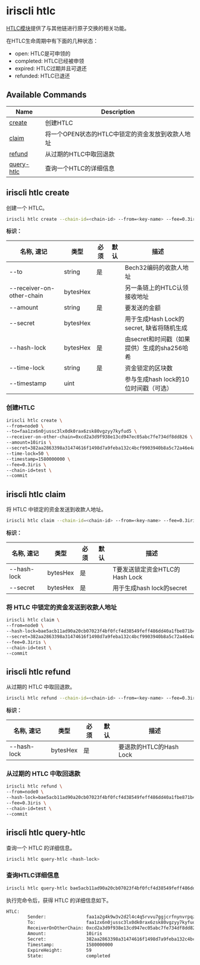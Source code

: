 # iriscli htlc

[HTLC模块](../features/htlc.md)提供了与其他链进行原子交换的相关功能。

在HTLC生命周期中有下面的几种状态：
   - open: HTLC是可申领的
   - completed: HTLC已经被申领
   - expired: HTLC过期并且可退还
   - refunded: HTLC已退还

## Available Commands

| Name                                   | Description                                          |
| -------------------------------------- | ---------------------------------------------------- |
| [create](#iriscli-htlc-create)         | 创建HTLC                                            |
| [claim](#iriscli-htlc-claim)           | 将一个OPEN状态的HTLC中锁定的资金发放到收款人地址 |
| [refund](#iriscli-htlc-refund)         | 从过期的HTLC中取回退款                             |
| [query-htlc](#iriscli-htlc-query-htlc) | 查询一个HTLC的详细信息                             |

## iriscli htlc create

创建一个 HTLC。

```bash
iriscli htlc create --chain-id=<chain-id> --from=<key-name> --fee=0.3iris --to=<to> --receiver-on-other-chain=<receiver-on-other-chain> --amount=<amount> --secret=<secret> --time-lock=<time-lock> --timestamp=<timestamp>
```

**标识：**

| 名称, 速记                | 类型     | 必须 | 默认 | 描述                                              |
| ------------------------- | -------- | ---- | ---- | ------------------------------------------------- |
| --to                      | string   | 是   |      | Bech32编码的收款人地址                                        |
| --receiver-on-other-chain | bytesHex |      |      | 另一条链上的HTLC认领接收地址                          |
| --amount                  | string   | 是   |      | 要发送的金额                                      |
| --secret                  | bytesHex |      |      | 用于生成Hash Lock的secret, 缺省将随机生成    |
| --hash-lock               | bytesHex | 是   |      | 由secret和时间戳（如果提供）生成的sha256哈希 |
| --time-lock               | string   | 是   |      | 资金锁定的区块数                                  |
| --timestamp               | uint     |      |      | 参与生成hash lock的10位时间戳（可选）           |

### 创建HTLC

```bash
iriscli htlc create \
--from=node0 \
--to=faa1zx6n0jussc3lx0dk0rax6zsk80vgzyy7kyfud5 \
--receiver-on-other-chain=0xcd2a3d9f938e13cd947ec05abc7fe734df8dd826 \
--amount=10iris \
--secret=382aa2863398a31474616f1498d7a9feba132c4bcf9903940b8a5c72a46e4a41 \
--time-lock=50 \
--timestamp=1580000000 \
--fee=0.3iris \
--chain-id=test \
--commit
```

## iriscli htlc claim

将 HTLC 中锁定的资金发送到收款人地址。

```bash
iriscli htlc claim --chain-id=<chain-id> --from=<key-name> --fee=0.3iris --hash-lock=<hash-lock> --secret=<secret>
```

**标识：**

| 名称, 速记  | 类型     | 必须 | 默认 | 描述                              |
| ----------- | -------- | ---- | ---- | --------------------------------- |
| --hash-lock | bytesHex | 是   |      | T要发送锁定资金HTLC的Hash Lock |
| --secret    | bytesHex | 是   |      | 用于生成hash lock的secret      |

### 将 HTLC 中锁定的资金发送到收款人地址

```bash
iriscli htlc claim \
--from=node0 \
--hash-lock=bae5acb11ad90a20cb07023f4bf0fcf4d38549feff486dd40a1fbe871b4aabdf \
--secret=382aa2863398a31474616f1498d7a9feba132c4bcf9903940b8a5c72a46e4a41 \
--fee=0.3iris \
--chain-id=test \
--commit
```

## iriscli htlc refund

从过期的 HTLC 中取回退款。

```bash
iriscli htlc refund --chain-id=<chain-id> --from=<key-name> --fee=0.3iris --hash-lock=<hash-lock>
```

**标识：**

| 名称, 速记  | 类型     | 必须 | 默认 | 描述                       |
| ----------- | -------- | ---- | ---- | -------------------------- |
| --hash-lock | bytesHex | 是   |      | 要退款的HTLC的Hash Lock |

### 从过期的 HTLC 中取回退款

```bash
iriscli htlc refund \
--from=node0 \
--hash-lock=bae5acb11ad90a20cb07023f4bf0fcf4d38549feff486dd40a1fbe871b4aabdf \
--fee=0.3iris \
--chain-id=test \
--commit
```

## iriscli htlc query-htlc

查询一个 HTLC 的详细信息。

```bash
iriscli htlc query-htlc <hash-lock>
```

### 查询HTLC详细信息

```bash
iriscli htlc query-htlc bae5acb11ad90a20cb07023f4bf0fcf4d38549feff486dd40a1fbe871b4aabdf
```

执行完命令后，获得 HTLC 的详细信息如下。

```bash
HTLC:
        Sender:               faa1a2g4k9w3v2d2l4c4q5rvvu7ggjcrfnynvrpqze
        To:                   faa1zx6n0jussc3lx0dk0rax6zsk80vgzyy7kyfud5
        ReceiverOnOtherChain: 0xcd2a3d9f938e13cd947ec05abc7fe734df8dd826
        Amount:               10iris
        Secret:               382aa2863398a31474616f1498d7a9feba132c4bcf9903940b8a5c72a46e4a41
        Timestamp:            1580000000
        ExpireHeight:         59
        State:                completed
```
